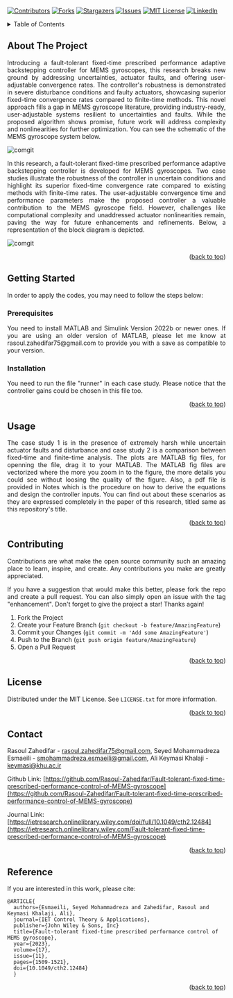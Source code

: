 <!-- Improved compatibility of back to top link: See: https://github.com/othneildrew/Best-README-Template/pull/73 -->
<a name="readme-top"></a>
<!--
*** Thanks for checking out the Best-README-Template. If you have a suggestion
*** that would make this better, please fork the repo and create a pull request
*** or simply open an issue with the tag "enhancement".
*** Don't forget to give the project a star!
*** Thanks again! Now go create something AMAZING! :D
-->



<!-- PROJECT SHIELDS -->
<!--
*** I'm using markdown "reference style" links for readability.
*** Reference links are enclosed in brackets [ ] instead of parentheses ( ).
*** See the bottom of this document for the declaration of the reference variables
*** for contributors-url, forks-url, etc. This is an optional, concise syntax you may use.
*** https://www.markdownguide.org/basic-syntax/#reference-style-links
-->
[![Contributors][contributors-shield]][contributors-url]
[![Forks][forks-shield]][forks-url]
[![Stargazers][stars-shield]][stars-url]
[![Issues][issues-shield]][issues-url]
[![MIT License][license-shield]][license-url]
[![LinkedIn][linkedin-shield]][linkedin-url]


<!-- TABLE OF CONTENTS -->
<details>
  <summary>Table of Contents</summary>
  <ol>
    <li>
      <a href="#about-the-project">About The Project</a>
    </li>
    <li>
      <a href="#getting-started">Getting Started</a>
      <ul>
        <li><a href="#prerequisites">Prerequisites</a></li>
        <li><a href="#installation">Installation</a></li>
      </ul>
    </li>
    <li><a href="#usage">Usage</a></li>
    <li><a href="#contributing">Contributing</a></li>
    <li><a href="#license">License</a></li>
    <li><a href="#contact">Contact</a></li>
    <li><a href="#Reference">Reference</a></li>
  </ol>
</details>



<!-- ABOUT THE PROJECT -->
## About The Project

<div align="justify"> Introducing a fault-tolerant fixed-time prescribed performance adaptive backstepping controller for MEMS gyroscopes, this research breaks new ground by addressing uncertainties, actuator faults, and offering user-adjustable convergence rates. The controller's robustness is demonstrated in severe disturbance conditions and faulty actuators, showcasing superior fixed-time convergence rates compared to finite-time methods. This novel approach fills a gap in MEMS gyroscope literature, providing industry-ready, user-adjustable systems resilient to uncertainties and faults. While the proposed algorithm shows promise, future work will address complexity and nonlinearities for further optimization. You can see the schematic of the MEMS gyroscope system below. </div>


![comgit](https://ietresearch.onlinelibrary.wiley.com/cms/asset/4d697a69-55a0-4ba2-b931-d94398aee14b/cth212484-fig-0001-m.jpg)


<div align="justify"> In this research, a fault-tolerant fixed-time prescribed performance adaptive backstepping controller is developed for MEMS gyroscopes. Two case studies illustrate the robustness of the controller in uncertain conditions and highlight its superior fixed-time convergence rate compared to existing methods with finite-time rates. The user-adjustable convergence time and performance parameters make the proposed controller a valuable contribution to the MEMS gyroscope field. However, challenges like computational complexity and unaddressed actuator nonlinearities remain, paving the way for future enhancements and refinements. Below, a representation of the block diagram is depicted. </div>


![comgit](https://ietresearch.onlinelibrary.wiley.com/cms/asset/83af145a-ac73-4c67-8e03-7e2dfb5f2ecf/cth212484-fig-0002-m.jpg)

<p align="right">(<a href="#readme-top">back to top</a>)</p>



<!-- GETTING STARTED -->
## Getting Started

In order to apply the codes, you may need to follow the steps below:


<!-- PREREQUISITES -->
### Prerequisites

<div align="justify"> You need to install MATLAB and Simulink Version 2022b or newer ones. If you are using an older version of MATLAB, please let me know at rasoul.zahedifar75@gmail.com to provide you with a save as compatible to your version. </div>



<!-- INSTALLATION -->
### Installation

<div align="justify"> You need to run the file "runner" in each case study. Please notice that the controller gains could be chosen in this file too. </div>


<p align="right">(<a href="#readme-top">back to top</a>)</p>



<!-- USAGE EXAMPLES -->
## Usage

<div align="justify"> The case study 1 is in the presence of extremely harsh while
uncertain actuator faults and disturbance and case study 2 is a comparison between fixed-time and finite-time analysis. The plots are MATLAB fig files, for openning the file, drag it to your MATLAB. The MATLAB fig files are vectorized where the more you zoom in to the figure, the more details you could see without loosing the quality of the figure. Also, a pdf file is provided in Notes which is the procedure on how to derive the equations and design the controller inputs. You can find out about these scenarios as they are expressed completely in the paper of this research, titled same as this repository's title. </div>

<p align="right">(<a href="#readme-top">back to top</a>)</p>



<!-- CONTRIBUTING -->
## Contributing

<div align="justify"> Contributions are what make the open source community such an amazing place to learn, inspire, and create. Any contributions you make are greatly appreciated.

If you have a suggestion that would make this better, please fork the repo and create a pull request. You can also simply open an issue with the tag "enhancement".
Don't forget to give the project a star! Thanks again!

1. Fork the Project
2. Create your Feature Branch (`git checkout -b feature/AmazingFeature`)
3. Commit your Changes (`git commit -m 'Add some AmazingFeature'`)
4. Push to the Branch (`git push origin feature/AmazingFeature`)
5. Open a Pull Request </div>

<p align="right">(<a href="#readme-top">back to top</a>)</p>



<!-- LICENSE -->
## License

Distributed under the MIT License. See `LICENSE.txt` for more information.

<p align="right">(<a href="#readme-top">back to top</a>)</p>



<!-- CONTACT -->
## Contact

Rasoul Zahedifar - rasoul.zahedifar75@gmail.com,
Seyed Mohammadreza Esmaeili - smohammadreza.esmaeili@gmail.com,
Ali Keymasi Khalaji - keymasi@khu.ac.ir

Github Link: [https://github.com/Rasoul-Zahedifar/Fault-tolerant-fixed-time-prescribed-performance-control-of-MEMS-gyroscope](https://github.com/Rasoul-Zahedifar/Fault-tolerant-fixed-time-prescribed-performance-control-of-MEMS-gyroscope)

Journal Link: [https://ietresearch.onlinelibrary.wiley.com/doi/full/10.1049/cth2.12484](https://ietresearch.onlinelibrary.wiley.com/Fault-tolerant-fixed-time-prescribed-performance-control-of-MEMS-gyroscope)

<p align="right">(<a href="#readme-top">back to top</a>)</p>



<!-- REFERENCE -->
## Reference

If you are interested in this work, please cite:

```
@ARTICLE{
  authors={Esmaeili, Seyed Mohammadreza and Zahedifar, Rasoul and Keymasi Khalaji, Ali},
  journal={IET Control Theory & Applications},
  publisher={John Wiley & Sons, Inc}
  title={Fault-tolerant fixed-time prescribed performance control of MEMS gyroscope}, 
  year={2023},
  volume={17},
  issue={11},
  pages={1509-1521},
  doi={10.1049/cth2.12484}
  }
```

<p align="right">(<a href="#readme-top">back to top</a>)</p>



<!-- MARKDOWN LINKS & IMAGES -->
<!-- https://www.markdownguide.org/basic-syntax/#reference-style-links -->
[contributors-shield]: https://img.shields.io/github/contributors/Rasoul-Zahedifar/Fault-tolerant-fixed-time-prescribed-performance-control-of-MEMS-gyroscope.svg?style=for-the-badge
[contributors-url]: https://github.com/Rasoul-Zahedifar/Fault-tolerant-fixed-time-prescribed-performance-control-of-MEMS-gyroscope/graphs/contributors
[forks-shield]: https://img.shields.io/github/forks/Rasoul-Zahedifar/Fault-tolerant-fixed-time-prescribed-performance-control-of-MEMS-gyroscope.svg?style=for-the-badge
[forks-url]: https://github.com/Rasoul-Zahedifar/Fault-tolerant-fixed-time-prescribed-performance-control-of-MEMS-gyroscope/network/members
[stars-shield]: https://img.shields.io/github/stars/Rasoul-Zahedifar/Fault-tolerant-fixed-time-prescribed-performance-control-of-MEMS-gyroscope.svg?style=for-the-badge
[stars-url]: https://github.com/Rasoul-Zahedifar/Fault-tolerant-fixed-time-prescribed-performance-control-of-MEMS-gyroscope/stargazers
[issues-shield]: https://img.shields.io/github/issues/Rasoul-Zahedifar/Fault-tolerant-fixed-time-prescribed-performance-control-of-MEMS-gyroscope.svg?style=for-the-badge
[issues-url]: https://github.com/Rasoul-Zahedifar/Fault-tolerant-fixed-time-prescribed-performance-control-of-MEMS-gyroscope/issues
[license-shield]: https://img.shields.io/github/license/Rasoul-Zahedifar/Fault-tolerant-fixed-time-prescribed-performance-control-of-MEMS-gyroscope.svg?style=for-the-badge
[license-url]: https://github.com/Rasoul-Zahedifar/Fault-tolerant-fixed-time-prescribed-performance-control-of-MEMS-gyroscope/blob/master/LICENSE.txt
[linkedin-shield]: https://img.shields.io/badge/-LinkedIn-black.svg?style=for-the-badge&logo=linkedin&colorB=555
[linkedin-url]: https://linkedin.com/in/rasoul-zahedifar